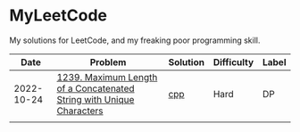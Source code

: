 <!--
 * @Author: greatzh zh.zhang@connect.um.edu.mo
 * @Date: 2022-10-24 23:59:07
 * @LastEditors: greatzh zh.zhang@connect.um.edu.mo
 * @LastEditTime: 2022-10-25 00:58:37
 * @FilePath: \MyLeetCode\README.md
 * @Description: 这是默认设置,请设置`customMade`, 打开koroFileHeader查看配置 进行设置: https://github.com/OBKoro1/koro1FileHeader/wiki/%E9%85%8D%E7%BD%AE
-->

# MyLeetCode

My solutions for LeetCode, and my freaking poor programming skill.

| Date       | Problem                                                                                                                                                            | Solution                                                                                                                               | Difficulty | Label |
| ---------- | ------------------------------------------------------------------------------------------------------------------------------------------------------------------ | -------------------------------------------------------------------------------------------------------------------------------------- | ---------- | ----- |
| 2022-10-24 | [1239. Maximum Length of a Concatenated String with Unique Characters](https://leetcode.com/problems/maximum-length-of-a-concatenated-string-with-unique-characters/) | [cpp](https://github.com/greatzh/MyLeetCode/blob/main/Daily_challenge/maximum-length-of-a-concatenated-string-with-unique-characters.cpp) | Hard       | DP    |
|            |                                                                                                                                                                    |                                                                                                                                        |            |       |
